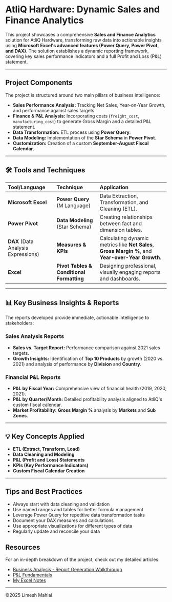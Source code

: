 
# AtliQ Hardware: Dynamic Sales and Finance Analytics

This project showcases a comprehensive **Sales and Finance Analytics** solution for AtliQ Hardware, transforming raw data into actionable insights using **Microsoft Excel's advanced features (Power Query, Power Pivot, and DAX)**. The solution establishes a dynamic reporting framework, covering key sales performance indicators and a full Profit and Loss (P&L) statement.

---

## Project Components

The project is structured around two main pillars of business intelligence:

* **Sales Performance Analysis:** Tracking Net Sales, Year-on-Year Growth, and performance against sales targets.
* **Finance & P&L Analysis:** Incorporating costs (`freight_cost`, `manufacturing_cost`) to generate Gross Margin and a detailed P&L statement.
* **Data Transformation:** ETL process using **Power Query**.
* **Data Modeling:** Implementation of the **Star Schema** in **Power Pivot**.
* **Customization:** Creation of a custom **September-August Fiscal Calendar**.

---

## 🛠 Tools and Techniques

| Tool/Language | Technique | Application |
| :--- | :--- | :--- |
| **Microsoft Excel** | **Power Query** (M Language) | Data Extraction, Transformation, and Cleaning (ETL). |
| **Power Pivot** | **Data Modeling** (Star Schema) | Creating relationships between fact and dimension tables. |
| **DAX** (Data Analysis Expressions) | **Measures & KPIs** | Calculating dynamic metrics like **Net Sales**, **Gross Margin %**, and **Year-over-Year Growth**. |
| **Excel** | **Pivot Tables & Conditional Formatting** | Designing professional, visually engaging reports and dashboards. |

---

## 📊 Key Business Insights & Reports

The reports developed provide immediate, actionable intelligence to stakeholders:

### Sales Analysis Reports
* **Sales vs. Target Report:** Performance comparison against 2021 sales targets.
* **Growth Insights:** Identification of **Top 10 Products** by growth (2020 vs. 2021) and analysis of performance by **Division** and **Country**.

### Financial P&L Reports
* **P&L by Fiscal Year:** Comprehensive view of financial health (2019, 2020, 2021).
* **P&L by Quarter/Month:** Detailed profitability analysis aligned to AtliQ's custom fiscal calendar.
* **Market Profitability:** **Gross Margin %** analysis by **Markets** and **Sub Zones**.

---

## 💡 Key Concepts Applied

* **ETL (Extract, Transform, Load)**
* **Data Cleaning and Modeling**
* **P&L (Profit and Loss) Statements**
* **KPIs (Key Performance Indicators)**
* **Custom Fiscal Calendar Creation**

---
## Tips and Best Practices

- Always start with data cleaning and validation
- Use named ranges and tables for better formula management
- Leverage Power Query for repetitive data transformation tasks
- Document your DAX measures and calculations
- Use appropriate visualizations for different types of data
- Regularly update and reconcile your data

## Resources

For an in-depth breakdown of the project, check out my detailed articles:
- [Business Analysis - Report Generation Walkthrough](/AtliQ%20Hardware%20Business%20Analysis%20Report.md)
- [P&L Fundamentals](/P&L%20Fundamentals%20-%20Your%20Essential%20Guide.md)
- [My Excel Notes](/my_excel_notes.md)


---

©2025 Limesh Mahial